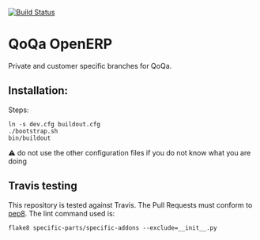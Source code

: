 [![Build Status](https://magnum.travis-ci.com/camptocamp/qoqa_openerp.svg?token=3A3ZhwttEcmdqp7JzQb7&branch=master)](https://magnum.travis-ci.com/camptocamp/qoqa_openerp)

# QoQa OpenERP

Private and customer specific branches for QoQa.

## Installation:

Steps:

    ln -s dev.cfg buildout.cfg
    ./bootstrap.sh
    bin/buildout

:warning: do not use the other configuration files if you do not know what you
are doing

## Travis testing

This repository is tested against Travis.
The Pull Requests must conform to
[pep8](http://legacy.python.org/dev/peps/pep-0008/).
The lint command used is:

    flake8 specific-parts/specific-addons --exclude=__init__.py
